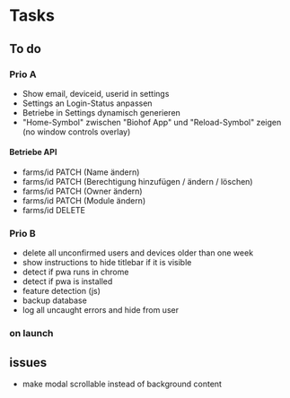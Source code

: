 # Tasks

## To do

### Prio A

- Show email, deviceid, userid in settings
- Settings an Login-Status anpassen
- Betriebe in Settings dynamisch generieren
- "Home-Symbol" zwischen "Biohof App" und "Reload-Symbol" zeigen (no window controls overlay)

#### Betriebe API

- farms/id PATCH (Name ändern)
- farms/id PATCH (Berechtigung hinzufügen / ändern / löschen)
- farms/id PATCH (Owner ändern)
- farms/id PATCH (Module ändern)
- farms/id DELETE

### Prio B

- delete all unconfirmed users and devices older than one week
- show instructions to hide titlebar if it is visible
- detect if pwa runs in chrome
- detect if pwa is installed
- feature detection (js)
- backup database
- log all uncaught errors and hide from user

### on launch

## issues

- make modal scrollable instead of background content
